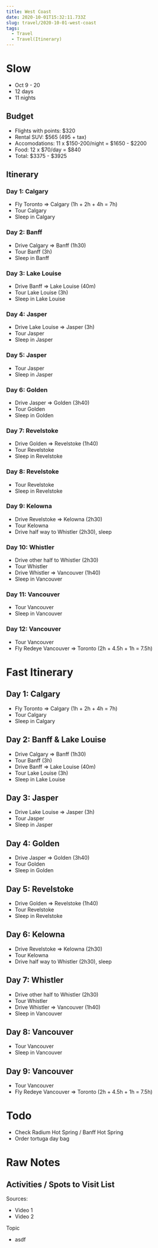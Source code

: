 ```yaml
---
title: West Coast
date: 2020-10-01T15:32:11.733Z
slug: travel/2020-10-01-west-coast
tags:
  - Travel
  - Travel(Itinerary)
---
```


# Slow

- Oct 9 - 20
- 12 days
- 11 nights

## Budget

- Flights with points: \$320
- Rental SUV: \$565 (495 + tax)
- Accomodations: 11 x $150-200/night = $1650 - \$2200
- Food: 12 x $70/day = $840
- Total: $3375 - $3925

## Itinerary

### Day 1: Calgary

- Fly Toronto => Calgary (1h + 2h + 4h = 7h)
- Tour Calgary
- Sleep in Calgary

### Day 2: Banff

- Drive Calgary => Banff (1h30)
- Tour Banff (3h)
- Sleep in Banff

### Day 3: Lake Louise

- Drive Banff => Lake Louise (40m)
- Tour Lake Louise (3h)
- Sleep in Lake Louise

### Day 4: Jasper

- Drive Lake Louise => Jasper (3h)
- Tour Jasper
- Sleep in Jasper

### Day 5: Jasper

- Tour Jasper
- Sleep in Jasper

### Day 6: Golden

- Drive Jasper => Golden (3h40)
- Tour Golden
- Sleep in Golden

### Day 7: Revelstoke

- Drive Golden => Revelstoke (1h40)
- Tour Revelstoke
- Sleep in Revelstoke

### Day 8: Revelstoke

- Tour Revelstoke
- Sleep in Revelstoke

### Day 9: Kelowna

- Drive Revelstoke => Kelowna (2h30)
- Tour Kelowna
- Drive half way to Whistler (2h30), sleep

### Day 10: Whistler

- Drive other half to Whistler (2h30)
- Tour Whistler
- Drive Whistler => Vancouver (1h40)
- Sleep in Vancouver

### Day 11: Vancouver

- Tour Vancouver
- Sleep in Vancouver

### Day 12: Vancouver

- Tour Vancouver
- Fly Redeye Vancouver => Toronto (2h + 4.5h + 1h = 7.5h)

# Fast Itinerary

## Day 1: Calgary

- Fly Toronto => Calgary (1h + 2h + 4h = 7h)
- Tour Calgary
- Sleep in Calgary

## Day 2: Banff & Lake Louise

- Drive Calgary => Banff (1h30)
- Tour Banff (3h)
- Drive Banff => Lake Louise (40m)
- Tour Lake Louise (3h)
- Sleep in Lake Louise

## Day 3: Jasper

- Drive Lake Louise => Jasper (3h)
- Tour Jasper
- Sleep in Jasper

## Day 4: Golden

- Drive Jasper => Golden (3h40)
- Tour Golden
- Sleep in Golden

## Day 5: Revelstoke

- Drive Golden => Revelstoke (1h40)
- Tour Revelstoke
- Sleep in Revelstoke

## Day 6: Kelowna

- Drive Revelstoke => Kelowna (2h30)
- Tour Kelowna
- Drive half way to Whistler (2h30), sleep

## Day 7: Whistler

- Drive other half to Whistler (2h30)
- Tour Whistler
- Drive Whistler => Vancouver (1h40)
- Sleep in Vancouver

## Day 8: Vancouver

- Tour Vancouver
- Sleep in Vancouver

## Day 9: Vancouver

- Tour Vancouver
- Fly Redeye Vancouver => Toronto (2h + 4.5h + 1h = 7.5h)

# Todo

- Check Radium Hot Spring / Banff Hot Spring
- Order tortuga day bag

# Raw Notes

## Activities / Spots to Visit List

Sources:

- Video 1
- Video 2

Topic

- asdf
